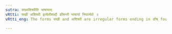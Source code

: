 ```yaml
---
sutra: सख्यशिश्वीति भाषायाम्
vRtti: सखी अशिश्वी इत्येतौशब्दौ ङीषन्तौ भाषायां निपात्येते ॥
vRtti_eng: The forms सखी and अशिश्वी are irregular forms ending in ङीष् found in secular (or vernacular as opposed to (Vedic) Sanskrit.

---
```


